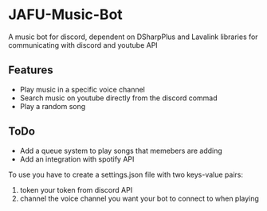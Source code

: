 # JAFU-Music-Bot

A music bot for discord, dependent on DSharpPlus and Lavalink libraries for communicating with discord and youtube API

## Features
* Play music in a specific voice channel 
* Search music on youtube directly from the discord commad
* Play a random song

## ToDo
* Add a queue system to play songs that memebers are adding
* Add an integration with spotify API

To use you have to create a settings.json file with two keys-value pairs:
1. token your token from discord API
2. channel the voice channel you want your bot to connect to when playing
